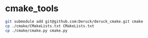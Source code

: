# cmake_tools

```sh
git submodule add git@github.com:Deruck/deruck_cmake.git cmake
cp ./cmake/CMakeLists.txt CMakeLists.txt
cp ./cmake/cmake.py cmake.py
```

